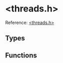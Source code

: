 # \<threads.h\>

Reference: [\<threads.h\>](https://en.cppreference.com/w/c/threads)

## Types

## Functions

